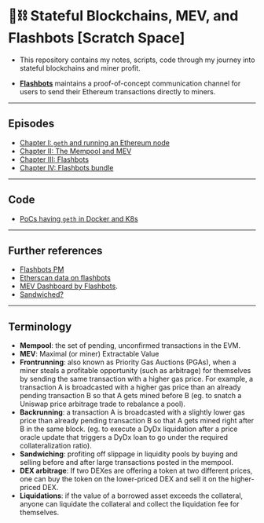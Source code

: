 # 🧱⛓ Stateful Blockchains, MEV, and Flashbots [Scratch Space]

* This repository contains my notes, scripts, code through my journey into stateful blockchains and miner profit.


* **[Flashbots](https://github.com/flashbots/pm)** maintains a proof-of-concept communication channel for users to send their Ethereum transactions directly to miners.

---

## Episodes

* [Chapter I: `geth` and running an Ethereum node](https://github.com/bt3gl-labs/Getting-Started-MEVs-and-Flashbots/blob/main/chapter_I.md)
* [Chapter II: The Mempool and MEV](https://github.com/bt3gl-labs/Getting-Started-MEVs-and-Flashbots/blob/main/chapter_II.md)
* [Chapter III: Flashbots](https://github.com/bt3gl-labs/Getting-Started-MEVs-and-Flashbots/blob/main/chapter_III.md)
* [Chapter IV: Flashbots bundle](https://github.com/bt3gl-labs/Stateful-Blockchains-and-Flashbots/blob/main/chapter_IV.md)

---

## Code

* [PoCs having `geth` in Docker and K8s](https://github.com/bt3gl-labs/Stateful-Blockchains-and-Flashbots/tree/main/geth_and_k8s)


---

## Further references


- [Flashbots PM](https://github.com/flashbots/pm)
- [Etherscan data on flashbots](https://etherscan.io/blocks/label/flashbots)
- [MEV Dashboard by Flashbots](https://explore.flashbots.net/).
- [Sandwiched?](https://sandwiched.wtf/)

---

## Terminology

* **Mempool**: the set of pending, unconfirmed transactions in the EVM.
* **MEV**: Maximal (or miner) Extractable Value
* **Frontrunning**: also known as Priority Gas Auctions (PGAs), when a miner steals a profitable opportunity (such as arbitrage) for themselves by sending the same transaction with a higher gas price. For example, a transaction A is broadcasted with a higher gas price than an already pending transaction B so that A gets mined before B (eg. to snatch a Uniswap price arbitrage trade to rebalance a pool).
* **Backrunning**: a transaction A is broadcasted with a slightly lower gas price than already pending transaction B so that A gets mined right after B in the same block. (eg. to execute a DyDx liquidation after a price oracle update that triggers a DyDx loan to go under the required collateralization ratio).
* **Sandwiching**: profiting off slippage in liquidity pools by buying and selling before and after large transactions posted in the mempool.
* **DEX arbitrage**: If two DEXes are offering a token at two different prices, one can buy the token on the lower-priced DEX and sell it on the higher-priced DEX.
* **Liquidations**: if the value of a borrowed asset exceeds the collateral, anyone can liquidate the collateral and collect the liquidation fee for themselves.
